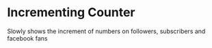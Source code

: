 # Incrementing Counter

Slowly shows the increment of numbers on followers, subscribers and facebook fans